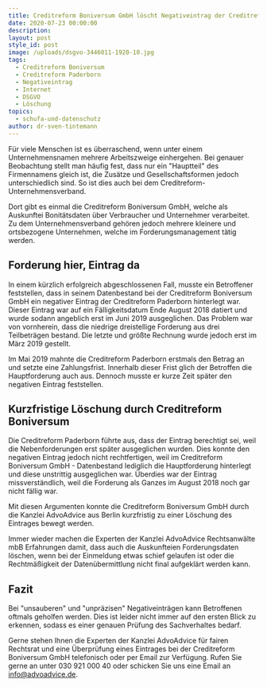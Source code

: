 ```yaml
---
title: Creditreform Boniversum GmbH löscht Negativeintrag der Creditreform Paderborn
date: 2020-07-23 00:00:00
description:
layout: post
style_id: post
image: /uploads/dsgvo-3446011-1920-10.jpg
tags:
  - Creditreform Boniversum
  - Creditreform Paderborn
  - Negativeintrag
  - Internet
  - DSGVO
  - Löschung
topics:
  - schufa-und-datenschutz
author: dr-sven-tintemann
---
```


Für viele Menschen ist es überraschend, wenn unter einem Unternehmensnamen mehrere Arbeitszweige einhergehen. Bei genauer Beobachtung stellt man häufig fest, dass nur ein "Hauptteil" des Firmennamens gleich ist, die Zusätze und Gesellschaftsformen jedoch unterschiedlich sind. So ist dies auch bei dem Creditreform-Unternehmensverband.

Dort gibt es einmal die Creditreform Boniversum GmbH, welche als Auskunftei Bonitätsdaten über Verbraucher und Unternehmer verarbeitet. Zu dem Unternehmensverband gehören jedoch mehrere kleinere und ortsbezogene Unternehmen, welche im Forderungsmanagement tätig werden.

## Forderung hier, Eintrag da

In einem kürzlich erfolgreich abgeschlossenen Fall, musste ein Betroffener feststellen, dass in seinem Datenbestand bei der Creditreform Boniversum GmbH ein negativer Eintrag der Creditreform Paderborn hinterlegt war. Dieser Eintrag war auf ein Fälligkeitsdatum Ende August 2018 datiert und wurde sodann angeblich erst im Juni 2019 ausgeglichen. Das Problem war von vornherein, dass die niedrige dreistellige Forderung aus drei Teilbeträgen bestand. Die letzte und grö&szlig;te Rechnung wurde jedoch erst im März 2019 gestellt.

Im Mai 2019 mahnte die Creditreform Paderborn erstmals den Betrag an und setzte eine Zahlungsfrist. Innerhalb dieser Frist glich der Betroffen die Hauptforderung auch aus. Dennoch musste er kurze Zeit später den negativen Eintrag feststellen.

## Kurzfristige Löschung durch Creditreform Boniversum

Die Creditreform Paderborn führte aus, dass der Eintrag berechtigt sei, weil die Nebenforderungen erst später ausgeglichen wurden. Dies konnte den negativen Eintrag jedoch nicht rechtfertigen, weil im Creditreform Boniversum GmbH - Datenbestand lediglich die Hauptforderung hinterlegt und diese unstrittig ausgeglichen war. Überdies war der Eintrag missverständlich, weil die Forderung als Ganzes im August 2018 noch gar nicht fällig war.

Mit diesen Argumenten konnte die Creditreform Boniversum GmbH durch die Kanzlei AdvoAdvice aus Berlin kurzfristig zu einer Löschung des Eintrages bewegt werden.

Immer wieder machen die Experten der Kanzlei AdvoAdvice Rechtsanwälte mbB Erfahrungen damit, dass auch die Auskunfteien Forderungsdaten löschen, wenn bei der Einmeldung etwas schief gelaufen ist oder die Rechtmä&szlig;igkeit der Datenübermittlung nicht final aufgeklärt werden kann.

## Fazit

Bei "unsauberen" und "unpräzisen" Negativeinträgen kann Betroffenen oftmals geholfen werden. Dies ist leider nicht immer auf den ersten Blick zu erkennen, sodass es einer genauen Prüfung des Sachverhaltes bedarf.

Gerne stehen Ihnen die Experten der Kanzlei AdvoAdvice für fairen Rechtsrat und eine Überprüfung eines Eintrages bei der Creditreform Boniversum GmbH telefonisch oder per Email zur Verfügung. Rufen Sie gerne an unter 030 921 000 40 oder schicken Sie uns eine Email an info@advoadvice.de.&nbsp;